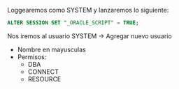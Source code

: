 Loggearemos como SYSTEM y lanzaremos lo siguiente:

```sql
ALTER SESSION SET "_ORACLE_SCRIPT" = TRUE;
```

Nos iremos al usuario SYSTEM -> Agregar nuevo usuario
- Nombre en mayusculas
- Permisos:
	- DBA
	- CONNECT
	- RESOURCE
